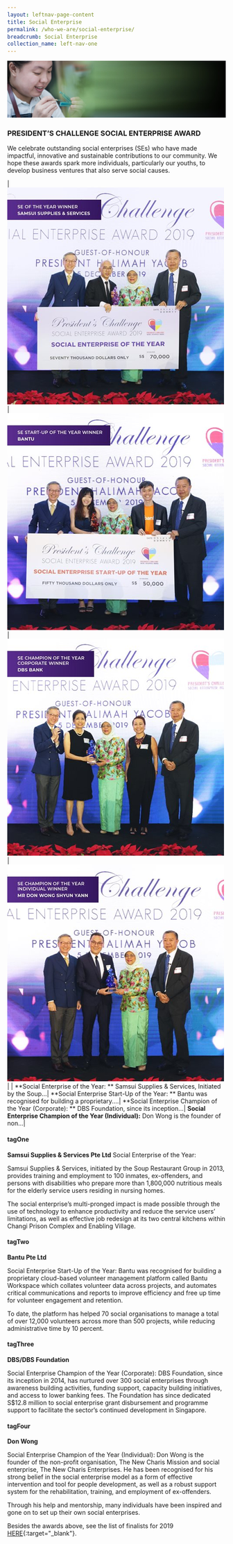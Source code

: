 ```yaml
---
layout: leftnav-page-content
title: Social Enterprise
permalink: /who-we-are/social-enterprise/
breadcrumb: Social Enterprise
collection_name: left-nav-one
---
```


![Presidents Challenge Social Enterprise Award Banner](/images/sea-banner_2.jpg "Presidents Challenge Social Enterprise Award Banner")

### PRESIDENT’S CHALLENGE SOCIAL ENTERPRISE AWARD
We celebrate outstanding social enterprises (SEs) who have made impactful, innovative and sustainable contributions to our community.
We hope these awards spark more individuals, particularly our youths, to develop business ventures that also serve social causes.

<!-- |**President’s Star Charity 2018**|**“Start Small Dream Big” project 2018**|**People's Association Community Service Project**|**Raffles Girls’ School’s fundraising booth**|
![Partner Story 1](/images/President-s-Star-Charity.jpg "Partner Story 1")|![Partner Story 2](/images/PCF-Eunos_2.jpg "Partner Story 2")|![Partner Story 3](/images/PA.jpg "Partner Story 3")|![Partner Story 4](/images/Partner-Story4.jpg "Partner Story 4")|
|President’s Star Charity by Mediacorp brings together star-power to raise funds for President’s Challenge ...|A small effort brings so much joy. All you need is some time to spare.|Don't hide your talent. Share it for a meaningful cause. Give freely, live fully.|Volunteerism is a good way for families to have fun and feel closer & children learn about compassion.|
-->



|[![Samsui Supplies &amp; Services Pte Ltd](/images/SE-of-the-Year_Samsui.jpg "Samsui Supplies &amp; Services Pte Ltd")](#tagOne)|[![Bantu Pte Ltd](/images/SE-Startup-of-the-Year_Bantu.jpg "Bantu Pte Ltd")](#tagTwo)|[![PA Community Service Project](/images/SE-Champion-of-the-Year-(Corporate)_DBS.jpg "DBS/DBS Foundation")](#tagThree)|[![Don Wong](/images/SE-Champion-of-the-Year-(Individual)_Mr-Don-Wong.jpg "Don Wong")](#tagFour)|
| **Social Enterprise of the Year: ** Samsui Supplies &amp; Services, Initiated by the Soup...| **Social Enterprise Start-Up of the Year: **  Bantu was recognised for building a proprietary....| **Social Enterprise Champion of the Year (Corporate): ** DBS Foundation, since its inception...| **Social Enterprise Champion of the Year (Individual):** Don Wong is the founder of non...|

 

#### tagOne

**Samsui Supplies & Services Pte Ltd**
Social Enterprise of the Year: 

Samsui Supplies & Services, initiated by the Soup Restaurant Group in 2013, provides training and employment to 100 inmates, ex-offenders, and persons with disabilities who prepare more than 1,800,000 nutritious meals for the elderly service users residing in nursing homes.

The social enterprise’s multi-pronged impact is made possible through the use of technology to enhance productivity and reduce the service users’ limitations, as well as effective job redesign at its two central kitchens within Changi Prison Complex and Enabling Village.


#### tagTwo

**Bantu Pte Ltd**

Social Enterprise Start-Up of the Year: Bantu was recognised for building a proprietary cloud-based volunteer management platform called Bantu Workspace which collates volunteer data across projects, and automates critical communications and reports to improve efficiency and free up time for volunteer engagement and retention.

To date, the platform has helped 70 social organisations to manage a total of over 12,000 volunteers across more than 500 projects, while reducing administrative time by 10 percent.


#### tagThree
 
**DBS/DBS Foundation**

Social Enterprise Champion of the Year (Corporate): DBS Foundation, since its inception in 2014, has nurtured over 300 social enterprises through awareness building activities, funding support, capacity building initiatives, and access to lower banking fees. The Foundation has since dedicated S$12.8 million to social enterprise grant disbursement and programme support to facilitate the sector’s continued development in Singapore. 


#### tagFour

**Don Wong**

Social Enterprise Champion of the Year (Individual): Don Wong is the founder of the non-profit organisation, The New Charis Mission and social enterprise, The New Charis Enterprises. He has been recognised for his strong belief in the social enterprise model as a form of effective intervention and tool for people development, as well as a robust support system for the rehabilitation, training, and employment of ex-offenders.

Through his help and mentorship, many individuals have been inspired and gone on to set up their own social enterprises.

Besides the awards above, see the list of finalists for 2019 [HERE](http://www.raise.sg/president-s-challenge-social-enterprise-award.html){:target="_blank"}.
